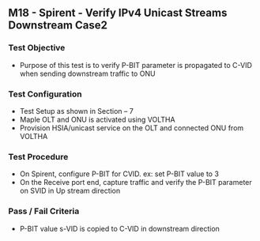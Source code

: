 ## M18 - Spirent - Verify IPv4 Unicast Streams Downstream Case2

### Test Objective

* Purpose of this test is to verify P-BIT parameter is propagated to C-VID when sending downstream traffic to ONU

### Test Configuration
* Test Setup as shown in Section – 7
* Maple OLT and ONU is activated using VOLTHA
* Provision HSIA/unicast service on the OLT and connected ONU from VOLTHA

### Test Procedure
* On Spirent, configure P-BIT for CVID. ex: set P-BIT value to 3 
* On the Receive port end, capture traffic and verify the P-BIT parameter on SVID  in Up stream direction 

### Pass / Fail Criteria
* P-BIT value s-VID is copied to C-VID in downstream direction 

